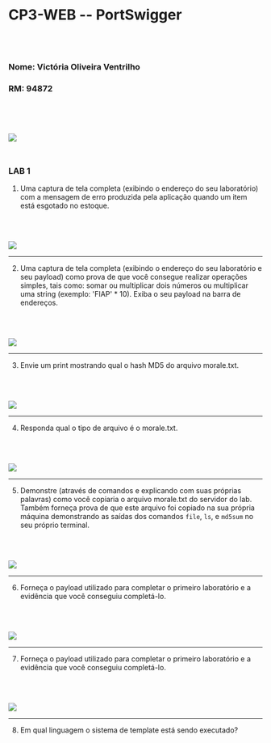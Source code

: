 # CP3-WEB -- PortSwigger
<br><br />
### Nome: Victória Oliveira Ventrilho
### RM: 94872
<br><br />
<img src="img/printnomeemail">
<br><br />
---
### LAB 1

1. Uma captura de tela completa (exibindo o endereço do seu laboratório) com a mensagem de erro produzida pela aplicação quando um item está esgotado no estoque.

<br><br />

<img src="img/printnomeemail">

---

2. Uma captura de tela completa (exibindo o endereço do seu laboratório e seu payload) como prova de que você consegue realizar operações simples, tais como: somar ou multiplicar dois números ou multiplicar uma string (exemplo: 'FIAP' * 10). Exiba o seu payload na barra de endereços.

<br><br />

<img src="img/printnomeemail">

---

3. Envie um print mostrando qual o hash MD5 do arquivo morale.txt.

<br><br />

<img src="img/printnomeemail">

---

4. Responda qual o tipo de arquivo é o morale.txt.

<br><br />

<img src="img/printnomeemail">

---

5. Demonstre (através de comandos e explicando com suas próprias palavras) como você copiaria o arquivo morale.txt do servidor do lab. Também forneça prova de que este arquivo foi copiado na sua própria máquina demonstrando as saídas dos comandos `file`, `ls`, e `md5sum` no seu próprio terminal.

<br><br />

<img src="img/printnomeemail">

---

6. Forneça o payload utilizado para completar o primeiro laboratório e a evidência que você conseguiu completá-lo.

<br><br />

<img src="img/printnomeemail">

---

7. Forneça o payload utilizado para completar o primeiro laboratório e a evidência que você conseguiu completá-lo.

<br><br />

<img src="img/printnomeemail">

---

8. Em qual linguagem o sistema de template está sendo executado?



